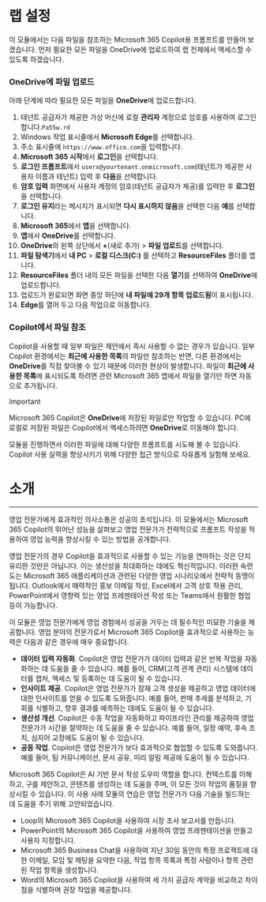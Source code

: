 # 랩 설정

이 모듈에서는 다음 파일을 참조하는 Microsoft 365 Copilot용 프롬프트를 만들어 보겠습니다. 먼저 필요한 모든 파일을 OneDrive에 업로드하여 랩 전체에서 액세스할 수 있도록 하겠습니다.


### OneDrive에 파일 업로드

아래 단계에 따라 필요한 모든 파일을 **OneDrive**에 업로드합니다.

1. 테넌트 공급자가 제공한 가상 머신에 로컬 **관리자** 계정으로 암호를 사용하여 로그인합니다.`Pa55w.rd`
2. Windows 작업 표시줄에서 **Microsoft Edge**를 선택합니다.
3. 주소 표시줄에 `https://www.office.com`을 입력합니다.
4. **Microsoft 365 시작**에서 **로그인**을 선택합니다.
5. **로그인 프롬프트**에서 `userx@yourtenant.onmicrosoft.com`(테넌트가 제공한 사용자 이름과 테넌트) 입력 후 **다음**을 선택합니다.
6. **암호 입력** 화면에서 사용자 계정의 암호(테넌트 공급자가 제공)를 입력한 후 **로그인**을 선택합니다.
7. **로그인 유지**라는 메시지가 표시되면 **다시 표시하지 않음**을 선택한 다음 **예**를 선택합니다.
8. **Microsoft 365**에서 **앱**을 선택합니다.
9. **앱**에서 **OneDrive**를 선택합니다.
10. **OneDrive**의 왼쪽 상단에서 **+**(새로 추가) > **파일 업로드**를 선택합니다.
11. **파일 탐색기**에서 **내 PC** > **로컬 디스크(C:)** 를 선택하고 **ResourceFiles** 폴더를 엽니다.
12. **ResourceFiles** 폴더 내의 모든 파일을 선택한 다음 **열기**를 선택하여 **OneDrive**에 업로드합니다.
13. 업로드가 완료되면 화면 중앙 하단에 **내 파일에 29개 항목 업로드됨**이 표시됩니다.
14. **Edge**를 열어 두고 다음 작업으로 이동합니다.

### Copilot에서 파일 참조

Copilot을 사용할 때 일부 파일은 제안에서 즉시 사용할 수 없는 경우가 있습니다. 일부 Copilot 환경에서는 **최근에 사용한 목록**의 파일만 참조하는 반면, 다른 환경에서는 **OneDrive**를 직접 찾아볼 수 있기 때문에 이러한 현상이 발생합니다. 파일이 **최근에 사용한 목록**에 표시되도록 하려면 관련 Microsoft 365 앱에서 파일을 열기만 하면 자동으로 추가됩니다.

> [!IMPORTANT]
> Microsoft 365 Copilot은 **OneDrive**에 저장된 파일로만 작업할 수 있습니다. PC에 로컬로 저장된 파일은 Copilot에서 액세스하려면 **OneDrive**로 이동해야 합니다.

모듈을 진행하면서 이러한 파일에 대해 다양한 프롬프트를 시도해 볼 수 있습니다. Copilot 사용 실력을 향상시키기 위해 다양한 접근 방식으로 자유롭게 실험해 보세요.
# 소개
---
영업 전문가에게 효과적인 의사소통은 성공의 초석입니다. 이 모듈에서는 Microsoft 365 Copilot의 뛰어난 성능을 살펴보고 영업 전문가가 전략적으로 프롬프트 작성을 적용하여 영업 능력을 향상시킬 수 있는 방법을 공개합니다.

영업 전문가의 경우 Copilot을 효과적으로 사용할 수 있는 기능을 연마하는 것은 단지 유리한 것만은 아닙니다. 이는 생산성을 최대화하는 데에도 혁신적입니다. 이러한 숙련도는 Microsoft 365 애플리케이션과 관련된 다양한 영업 시나리오에서 전략적 동맹이 됩니다. Outlook에서 매력적인 홍보 이메일 작성, Excel에서 고객 상호 작용 관리, PowerPoint에서 영향력 있는 영업 프레젠테이션 작성 또는 Teams에서 원활한 협업 등이 가능합니다.<br>

이 모듈은 영업 전문가에게 영업 경험에서 성공을 거두는 데 필수적인 미묘한 기술을 제공합니다. 영업 분야의 전문가로서 Microsoft 365 Copilot을 효과적으로 사용하는 능력은 다음과 같은 경우에 매우 중요합니다.

 -  **데이터 입력 자동화**. Copilot은 영업 전문가가 데이터 입력과 같은 반복 작업을 자동화하는 데 도움을 줄 수 있습니다. 예를 들어, CRM(고객 관계 관리) 시스템에 데이터를 캡처, 액세스 및 등록하는 데 도움이 될 수 있습니다.<br>
 -  **인사이트 제공**. Copilot은 영업 전문가가 잠재 고객 생성을 제공하고 영업 데이터에 대한 인사이트를 얻을 수 있도록 도와줍니다. 예를 들어, 판매 추세를 분석하고, 기회를 식별하고, 향후 결과를 예측하는 데에도 도움이 될 수 있습니다.<br>
 -  **생산성 개선**. Copilot은 수동 작업을 자동화하고 파이프라인 관리를 제공하여 영업 전문가가 시간을 절약하는 데 도움을 줄 수 있습니다. 예를 들어, 일정 예약, 후속 조치, 심지어 교정에도 도움이 될 수 있습니다.<br>
 -  **공동 작업**. Copilot은 영업 전문가가 보다 효과적으로 협업할 수 있도록 도와줍니다. 예를 들어, 팀 커뮤니케이션, 문서 공유, 미리 알림 제공에 도움이 될 수 있습니다.

Microsoft 365 Copilot은 AI 기반 문서 작성 도우미 역할을 합니다. 컨텍스트를 이해하고, 구를 제안하고, 콘텐츠를 생성하는 데 도움을 주며, 이 모든 것이 작업의 품질을 향상시킬 수 있습니다. 이 사용 사례 모듈의 연습은 영업 전문가가 다음 기술을 빌드하는 데 도움을 주기 위해 고안되었습니다.<br>

 -  Loop의 Microsoft 365 Copilot을 사용하여 시장 조사 보고서를 만듭니다.
 -  PowerPoint의 Microsoft 365 Copilot을 사용하여 영업 프레젠테이션을 만들고 사용자 지정합니다.
 -  Microsoft 365 Business Chat을 사용하여 지난 30일 동안의 특정 프로젝트에 대한 이메일, 모임 및 채팅을 요약한 다음, 작업 항목 목록과 특정 사람이나 항목 관련된 작업 항목을 생성합니다.
 -  Word의 Microsoft 365 Copilot을 사용하여 세 가지 공급자 계약을 비교하고 차이점을 식별하며 권장 작업을 제공합니다.
